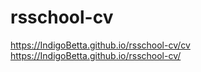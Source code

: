 # rsschool-cv
https://IndigoBetta.github.io/rsschool-cv/cv
https://IndigoBetta.github.io/rsschool-cv/